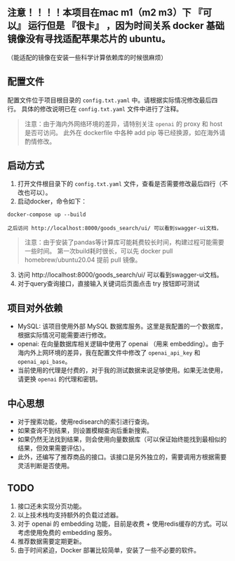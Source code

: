 
## 注意！！！！本项目在mac m1（m2 m3）下 『可以』 运行但是 『很卡』 ，因为时间关系 docker 基础镜像没有寻找适配苹果芯片的 ubuntu。
（能适配的镜像在安装一些科学计算依赖库的时候很麻烦）


## 配置文件
配置文件位于项目根目录的 `config.txt.yaml` 中。请根据实际情况修改最后四行。
具体的修改说明已在 `config.txt.yaml` 文件中进行了注释。
> 注意：由于海内外网络环境的差异，请特别关注 `openai` 的 proxy 和 host 是否可访问。
> 此外在 dockerfile 中各种 add pip 等已经换源，如在海外请酌情修改。

## 启动方式
1. 打开文件根目录下的 `config.txt.yaml` 文件，查看是否需要修改最后四行（不改也可以）。
2. 启动docker，命令如下：
```
docker-compose up --build

之后访问 http://localhost:8000/goods_search/ui/ 可以看到swagger-ui文档，
```
> 注意：由于安装了pandas等计算库可能耗费较长时间，构建过程可能需要一些时间。
> 第一次build耗时很长，可以先 docker pull homebrew/ubuntu20.04 提前 pull 镜像。

3. 访问 http://localhost:8000/goods_search/ui/ 可以看到swagger-ui文档。
4. 对于query查询接口，直接输入关键词后页面点击 try 按钮即可测试

## 项目对外依赖
- MySQL: 该项目使用外部 MySQL 数据库服务。这里是我配置的一个数据库，根据实际情况可能需要进行修改。
- openai: 在向量数据库相关逻辑中使用了 openai （用来 embedding）。由于海内外上网环境的差异，我在配置文件中修改了 `openai_api_key` 和 `openai_api_base`。
- 当前使用的代理是付费的，对于我的测试数据来说足够使用。如果无法使用，请更换 `openai` 的代理和密钥。

## 中心思想
- 对于搜索功能，使用redisearch的索引进行查询。
- 如果查询不到结果，则设置模糊查询后重新搜索。
- 如果仍然无法找到结果，则会使用向量数据库（可以保证始终能找到最相似的结果，但效果需要评估）。
- 此外，还编写了推荐商品的接口。该接口是另外独立的，需要调用方根据需要灵活判断是否使用。

## TODO
1. 接口还未实现分页功能。
2. 以上技术栈均支持额外的负载过滤器。
3. 对于 openai 的 embedding 功能，目前是收费 + 使用redis缓存的方式。可以考虑使用免费的 embedding 服务。
4. 推荐数据需要定期更新。
5. 由于时间紧迫，Docker 部署比较简单，安装了一些不必要的软件。
